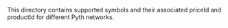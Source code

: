 This directory contains supported symbols and their associated priceId and productId for different Pyth networks.
 